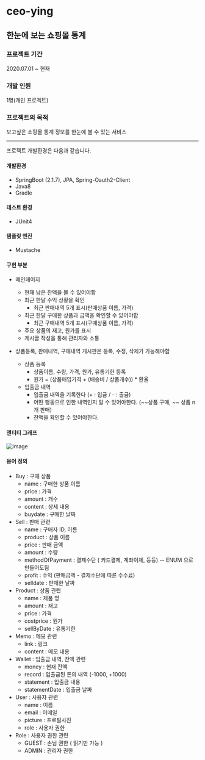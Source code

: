 # ceo-ying

## 한눈에 보는 쇼핑몰 통계

### 프로젝트 기간
2020.07.01 ~ 현재
### 개발 인원
1명(개인 프로젝트)

### 프로젝트의 목적

보고싶은 쇼핑몰 통계 정보를 한눈에 볼 수 있는 서비스

* * * 

프로젝트 개발환경은 다음과 같습니다.

#### 개발환경
* SpringBoot (2.1.7), JPA, Spring-Oauth2-Client
* Java8
* Gradle

#### 테스트 환경 
* JUnit4

#### 템플릿 엔진
* Mustache

#### 구현 부분
* 메인페이지
    - 현재 남은 잔액을 볼 수 있어야함
    - 최근 한달 수익 상황을 확인
        + 최근 판매내역 5개 표시(판매상품 이름, 가격)
    - 최근 한달 구매한 상품과 금액을 확인할 수 있어야함
        + 최근 구매내역 5개 표시(구매상품 이름, 가격)
    - 주요 상품의 재고, 원가를 표시
    - 게시글 작성을 통해 관리자와 소통

* 상품등록, 판매내역, 구매내역 게시판은 등록, 수정, 삭제가 가능해야함
    - 상품 등록
        + 상품이름, 수량, 가격, 원가, 유통기한 등록
        + 원가 = (상품매입가격 + (배송비 / 상품개수)) * 환율
    - 입출금 내역
        + 입출금 내역을 기록한다 (+ : 입금 / - : 출금)
        + 어떤 행동으로 인한 내역인지 알 수 있어야한다. (~~상품 구매, ~~ 상품 n개 판매)
        + 잔액을 확인할 수 있어야한다. 

#### 엔티티 그래프
![image](https://user-images.githubusercontent.com/57378410/140740000-73964362-179d-4afc-99c5-93d7b248777e.png)


#### 용어 정의
* Buy : 구매 상품
    - name : 구매한 상품 이름
    - price : 가격
    - amount : 개수
    - content : 상세 내용
    - buydate : 구매한 날짜
* Sell : 판매 관련
    - name : 구매자 ID, 이름
    - product : 상품 이름
    - price : 판매 금액
    - amount : 수량
    - methodOfPayment : 결제수단 ( 카드결제, 계좌이체, 등등) -- ENUM 으로 만들어도됨
    - profit : 수익 (판매금액 - 결제수단에 따른 수수료)
    - selldate : 판매한 날짜
* Product : 상품 관련
    - name : 제품 명
    - amount : 재고
    - price : 가격
    - costprice : 원가
    - sellByDate : 유통기한
* Memo : 메모 관련
    - link : 링크
    - content : 메모 내용
* Wallet : 입출금 내역, 잔액 관련
    - money : 현재 잔액
    - record : 입출금된 돈의 내역 (-1000, +1000)
    - statement : 입출금 내용
    - statementDate : 입출금 날짜
* User : 사용자 관련
    - name : 이름
    - email : 이메일
    - picture : 프로필사진
    - role : 사용자 권한
* Role : 사용자 권한 관련
    - GUEST : 손님 권한 ( 읽기만 가능 )
    - ADMIN : 관리자 권한
